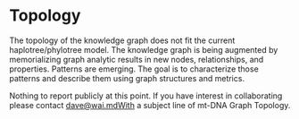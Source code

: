 # Topology

The topology of the knowledge graph does not fit the current haplotree/phylotree model. The knowledge graph is being augmented by memorializing graph analytic results in new nodes, relationships, and properties. Patterns are emerging. The goal is to characterize those patterns and describe them using graph structures and metrics.

 Nothing to report publicly at this point. If you have interest in collaborating please contact dave@wai.mdWith a subject line of mt-DNA Graph Topology.

 

